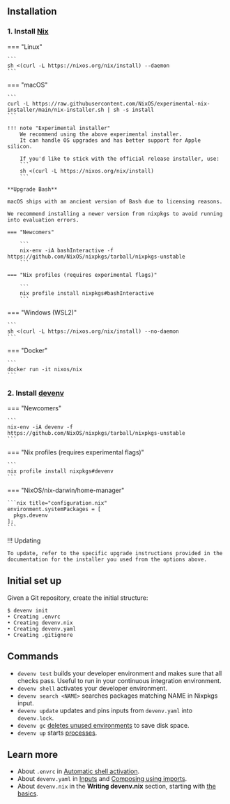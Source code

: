 
## Installation


### 1. Install [Nix](https://nixos.org)

=== "Linux"

    ```
    sh <(curl -L https://nixos.org/nix/install) --daemon
    ```

=== "macOS"

    ```
    curl -L https://raw.githubusercontent.com/NixOS/experimental-nix-installer/main/nix-installer.sh | sh -s install
    ```

    !!! note "Experimental installer"
        We recommend using the above experimental installer.
        It can handle OS upgrades and has better support for Apple silicon.

        If you'd like to stick with the official release installer, use:
        ```
        sh <(curl -L https://nixos.org/nix/install)
        ```

    **Upgrade Bash**

    macOS ships with an ancient version of Bash due to licensing reasons.

    We recommend installing a newer version from nixpkgs to avoid running into evaluation errors.

    === "Newcomers"

        ```
        nix-env -iA bashInteractive -f https://github.com/NixOS/nixpkgs/tarball/nixpkgs-unstable
        ```

    === "Nix profiles (requires experimental flags)"

        ```
        nix profile install nixpkgs#bashInteractive
        ```

=== "Windows (WSL2)"

    ```
    sh <(curl -L https://nixos.org/nix/install) --no-daemon
    ```

=== "Docker"

    ```
    docker run -it nixos/nix
    ```


### 2. Install [devenv](https://github.com/cachix/devenv)


=== "Newcomers"

    ```
    nix-env -iA devenv -f https://github.com/NixOS/nixpkgs/tarball/nixpkgs-unstable
    ```

=== "Nix profiles (requires experimental flags)"

    ```
    nix profile install nixpkgs#devenv
    ```

=== "NixOS/nix-darwin/home-manager"

    ```nix title="configuration.nix"
    environment.systemPackages = [ 
      pkgs.devenv
    ];
    ```


!!! Updating

    To update, refer to the specific upgrade instructions provided in the documentation for the installer you used from the options above. 


## Initial set up

Given a Git repository, create the initial structure:

```shell-session
$ devenv init
• Creating .envrc
• Creating devenv.nix
• Creating devenv.yaml
• Creating .gitignore
```

## Commands

- ``devenv test`` builds your developer environment and makes sure that all checks pass. Useful to run in your continuous integration environment.
- ``devenv shell`` activates your developer environment.
- ``devenv search <NAME>`` searches packages matching NAME in Nixpkgs input.
- ``devenv update`` updates and pins inputs from ``devenv.yaml`` into ``devenv.lock``.
- ``devenv gc`` [deletes unused environments](garbage-collection.md) to save disk space.
- ``devenv up`` starts [processes](processes.md).

## Learn more

- About ``.envrc`` in [Automatic shell activation](automatic-shell-activation.md).
- About ``devenv.yaml`` in [Inputs](inputs.md) and [Composing using imports](composing-using-imports.md).
- About ``devenv.nix`` in the **Writing devenv.nix** section, starting with [the basics](basics.md).
